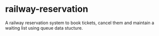 # railway-reservation
A railway reservation system to book tickets, cancel them and maintain a waiting list using queue data stucture.
